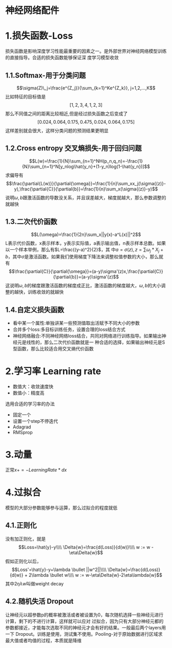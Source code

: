 神经网络配件
===
# 1.损失函数-Loss
损失函数是影响深度学习性能最重要的因素之一。是外部世界对神经网络模型训练的直接指导。合适的损失函数能够保证深
度学习模型收敛

## 1.1.Softmax-用于分类问题
$$\sigma(Z)\_j=\frac{e^{Z_j}}{\sum_{k=1}^Ke^{Z_k}}, j=1,2,...,K$$
比如特征的目标值是
$$[1,2,3,4,1,2,3]$$
那么不同值之间的距离比较相近,但是经过损失函数之后变成了$$[0.024,0.064,0.175,0.475,0.024,0.064,0.175]$$
这样差别就会很大，这样分类问题的预测结果更明显

## 1.2.Cross entropy 交叉熵损失-用于回归问题
$$L(w)=\frac{1}{N}\sum_{n=1}^NH(p_n,q_n)=-\frac{1}{N}\sum_{n=1}^N[y_nlog\hat{y_n}+(1-y_n)log(1-\hat{y_n})]$$
求偏导有
$$\frac{\partial{L(w)}}{\partial{\omega}}=\frac{1}{n}\sum_xx_j(\sigma{(z)}-y),\frac{\partial{C}}{\partial{b}}=\frac{1}{n}\sum_x(\sigma{(z)}-y)$$
说明$\omega,b$跟激活函数的导数没关系，并且误差越大，梯度就越大，那么参数调整的就越快

## 1.3.二次代价函数
$$L(\omega)=\frac{1}{2n}\sum_x||y(x)-a^L(x)||^2$$
L表示代价函数，x表示样本，y表示实际值，a表示输出值，n表示样本总数。如果以一个样本举例，那么有$L=\frac{(y-a)^2}{2}$，其
中$a=\sigma{(z)}, z=\sum{\omega_j*X_j+b}$，其中$\sigma$是激活函数。如果我们使用梯度下降法来调整权值参数的大小，那么就有
$$\frac{\partial{C}}{\partial{\omega}}=(a-y)\sigma'(z)x,\frac{\partial{C}}{\partial{b}}=(a-y)\sigma'(z)$$
这说明$\omega,b$的梯度跟激活函数的梯度成正比，激活函数的梯度越大，$\omega,b$的大小调整的越快，训练收敛的就越快

## 1.4.自定义损失函数
- 看中某一个属性:单独讲某一些预测值取出活赋予不同大小的参数
- 合并多个loss:多目标训练任务，设置合理的loss结合方式
- 神经网络融合:不同神经网络loss结合，共同对网络进行训练指导。如果输出神经元是线性的，那么二次代价函数就是一
种合适的选择，如果输出神经元是S型函数，那么比较适合用交叉熵代价函数

# 2.学习率 Learning rate
- 数值大：收敛速度快
- 数值小：精度高

选用合适的学习率的办法
- 固定一个
- 设置一个step不停迭代
- Adagrad
- RMSprop

# 3.动量
正常$x += -LearningRate * dx$

# 4.过拟合
模型的大部分参数能够参与运算，那么过拟合的程度就低

## 4.1.正则化
没有加正则化，就是
$$Loss=\hat{y}-y\\\\
\Delta{w}=\frac{d(Loss)}{d(w)}\\\\
w := w - \eta\Delta{w}$$
假如正则化以后，
$$Loss'=\hat{y}-y+\lambda \bullet ||w^2||\\\\
\Delta{w}=\frac{d(Loss)}{d(w)} + 2\lambda \bullet w\\\\
w := w-\eta\Delta{w}-2\eta\lambda{w}$$
其中$2\eta\lambda{w}$叫做weight decay

## 4.2.随机失活 Dropout
让神经元以超参数p的概率被激活或者被设置为0，每次随机选择一些神经元进行计算，剩下的不进行计算，这样就可以应对
过拟合，因为只有大部分神经元都的参数都接近，才能每次选取不同的神经元才会有好的结果。一般最后两个layers用一下
Dropout。训练是使用，测试集不使用。Pooling-对于原始数据进行区域求最大值或者均值的过程，本质就是降维












